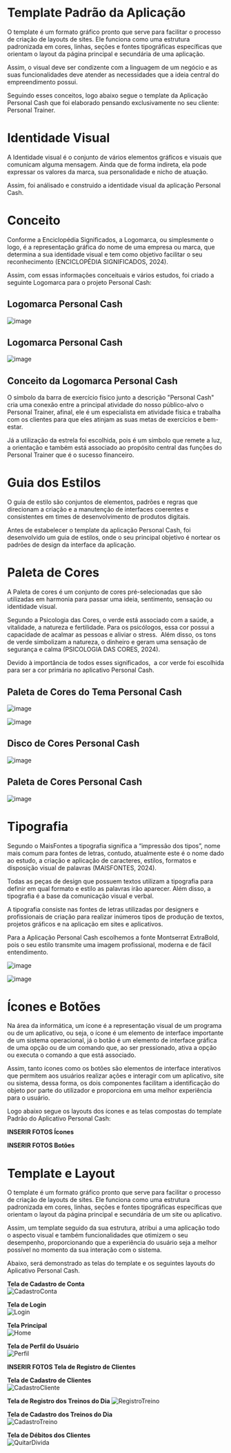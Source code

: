 # Template Padrão da Aplicação

O template é um formato gráfico pronto que serve para facilitar o processo de criação de layouts de sites. Ele funciona como uma estrutura padronizada em cores, linhas, seções e fontes tipográficas específicas que orientam o layout da página principal e secundária de uma aplicação.

Assim, o visual deve ser condizente com a linguagem de um negócio e as suas funcionalidades deve atender as necessidades que a ideia central do empreendimento possui.

Seguindo esses conceitos, logo abaixo segue o template da Aplicação Personal Cash que foi elaborado pensando exclusivamente no seu cliente: Personal Trainer.

# Identidade Visual

A Identidade visual é o conjunto de vários elementos gráficos e visuais que comunicam alguma mensagem. Ainda que de forma indireta, ela pode expressar os valores da marca, sua personalidade e nicho de atuação.

Assim, foi análisado e construido a identidade visual da aplicação Personal Cash.

# Conceito

Conforme a Enciclopédia Significados, a Logomarca, ou simplesmente o logo, é a representação gráfica do nome de uma empresa ou marca, que determina a sua identidade visual e tem como objetivo facilitar o seu reconhecimento (ENCICLOPÉDIA SIGNIFICADOS, 2024).

Assim, com essas informações conceituais e vários estudos, foi criado a seguinte Logomarca para o projeto Personal Cash:

## Logomarca Personal Cash

![image](https://github.com/ICEI-PUC-Minas-PMV-ADS/ads-2024-1-e3-proj-mov-t5-personalcash/assets/126628545/9a750b48-b7b4-4e18-895f-99cea49c3ab6)

## Logomarca Personal Cash

![image](https://github.com/ICEI-PUC-Minas-PMV-ADS/ads-2024-1-e3-proj-mov-t5-personalcash/assets/126628545/646c2bf5-7f86-4774-b24d-c5a60873b24e)

## Conceito da Logomarca Personal Cash

O símbolo da barra de exercício físico junto a descrição "Personal Cash" cria uma conexão entre a principal atividade do nosso público-alvo o Personal Trainer, afinal, ele é um especialista em atividade física e trabalha com os clientes para que eles atinjam as suas metas de exercícios e bem-estar.

Já a utilização da estrela foi escolhida, pois é um símbolo que remete a luz, a orientação e também está associado ao propósito central das funções do Personal Trainer que é o sucesso financeiro.

# Guia dos Estilos

O guia de estilo são conjuntos de elementos, padrões e regras que direcionam a criação e a manutenção de interfaces coerentes e consistentes em times de desenvolvimento de produtos digitais.

Antes de estabelecer o template da aplicação Personal Cash, foi desenvolvido um guia de estilos, onde o seu principal objetivo é nortear os padrões de design da interface da aplicação.

# Paleta de Cores 

A Paleta de cores é um conjunto de cores pré-selecionadas que são utilizadas em harmonia para passar uma ideia, sentimento, sensação ou identidade visual.

Segundo a Psicologia das Cores, o verde está associado com a saúde, a vitalidade, a natureza e fertilidade. Para os psicólogos, essa cor possui a capacidade de acalmar as pessoas e aliviar o stress.  Além disso, os tons de verde simbolizam a natureza, o dinheiro e geram uma sensação de segurança e calma (PSICOLOGIA DAS CORES, 2024).

Devido à importância de todos esses significados,  a cor verde foi escolhida para ser a cor primária no aplicativo Personal Cash.

## Paleta de Cores do Tema Personal Cash

![image](https://github.com/ICEI-PUC-Minas-PMV-ADS/ads-2024-1-e3-proj-mov-t5-personalcash/assets/126628545/22c39744-e624-4f3e-abb2-e71a354b922d)

![image](https://github.com/ICEI-PUC-Minas-PMV-ADS/ads-2024-1-e3-proj-mov-t5-personalcash/assets/126628545/d331321d-ba61-44c0-80d6-8fa744013a09)

## Disco de Cores Personal Cash

![image](https://github.com/ICEI-PUC-Minas-PMV-ADS/ads-2024-1-e3-proj-mov-t5-personalcash/assets/126628545/120e89d0-d489-4003-95d9-7c8b02f27e3d)

## Paleta de Cores Personal Cash

![image](https://github.com/ICEI-PUC-Minas-PMV-ADS/ads-2024-1-e3-proj-mov-t5-personalcash/assets/126628545/275041ac-8ca1-42ed-834a-bb0448ee9ef5)

# Tipografia 

Segundo o MaisFontes a tipografia significa a “impressão dos tipos”, nome mais comum para fontes de letras, contudo, atualmente este é o nome dado ao estudo, a criação e aplicação de caracteres, estilos, formatos e disposição visual de palavras (MAISFONTES, 2024).

Todas as peças de design que possuem textos utilizam a tipografia para definir em qual formato e estilo as palavras irão aparecer. Além disso, a tipografia é a base da comunicação visual e verbal.

A tipografia consiste nas fontes de letras utilizadas por designers e profissionais de criação para realizar inúmeros tipos de produção de textos, projetos gráficos e na aplicação em sites e aplicativos.

Para a Aplicação Personal Cash escolhemos a fonte Montserrat ExtraBold, pois o seu estilo transmite uma imagem profissional, moderna e de fácil entendimento.

![image](https://github.com/ICEI-PUC-Minas-PMV-ADS/ads-2024-1-e3-proj-mov-t5-personalcash/assets/126628545/c8639d9a-cc5e-4767-bbde-8ee7533fb215)

![image](https://github.com/ICEI-PUC-Minas-PMV-ADS/ads-2024-1-e3-proj-mov-t5-personalcash/assets/126628545/7d455d01-e222-4a5b-9642-d500d57a4737)

# Ícones e Botões

Na área da informática, um ícone é a representação visual de um programa ou de um aplicativo, ou seja, o ícone é um elemento de interface importante de um sistema operacional, já o botão é um elemento de interface gráfica de uma opção ou de um comando que, ao ser pressionado, ativa a opção ou executa o comando a que está associado.

Assim, tanto ícones como os botões são elementos de interface interativos que permitem aos usuários realizar ações e interagir com um aplicativo, site ou sistema, dessa forma, os dois componentes facilitam a identificação do objeto por parte do utilizador e proporciona em uma melhor experiência para o usuário.

Logo abaixo segue os layouts dos ícones e as telas compostas do template Padrão do Aplicativo Personal Cash:

**INSERIR FOTOS Ícones**

**INSERIR FOTOS Botões**

# Template e Layout

O template é um formato gráfico pronto que serve para facilitar o processo de criação de layouts de sites. Ele funciona como uma estrutura padronizada em cores, linhas, seções e fontes tipográficas específicas que orientam o layout da página principal e secundária de um site ou aplicativo.

Assim, um template seguido da sua estrutura, atribui a uma aplicação todo o aspecto visual e também funcionalidades que otimizem o seu desempenho, proporcionando que a experiência do usuário seja a melhor possível no momento da sua interação com o sistema.

Abaixo, será demonstrado as telas do template e os seguintes layouts do Aplicativo Personal Cash.

**Tela de Cadastro de Conta**</br>
![CadastroConta](https://github.com/ICEI-PUC-Minas-PMV-ADS/ads-2024-1-e3-proj-mov-t5-personalcash/assets/128739177/1d9cf903-511a-499e-b386-94b532fcfb27)</br>

**Tela de Login**</br>
![Login](https://github.com/ICEI-PUC-Minas-PMV-ADS/ads-2024-1-e3-proj-mov-t5-personalcash/assets/128739177/b1b3d4be-80f1-44e2-9036-7a343a444d5c)</br>

**Tela Principal**</br>
![Home](https://github.com/ICEI-PUC-Minas-PMV-ADS/ads-2024-1-e3-proj-mov-t5-personalcash/assets/128739177/c8700e7f-48d2-45c7-9368-f56392ade9a3)</br>

**Tela de Perfil do Usuário**</br>
![Perfil](https://github.com/ICEI-PUC-Minas-PMV-ADS/ads-2024-1-e3-proj-mov-t5-personalcash/assets/128739177/e2fa3d01-f6f5-4f9a-94fe-8eec3db3e984)</br>

**INSERIR FOTOS Tela de Registro de Clientes**</br>

**Tela de Cadastro de Clientes**</br>
![CadastroCliente](https://github.com/ICEI-PUC-Minas-PMV-ADS/ads-2024-1-e3-proj-mov-t5-personalcash/assets/128739177/900b640c-487b-49b5-8aa6-fd9cae745fae)</br>

**Tela de Registro dos Treinos do Dia**
![RegistroTreino](https://github.com/ICEI-PUC-Minas-PMV-ADS/ads-2024-1-e3-proj-mov-t5-personalcash/assets/128739177/ad644779-fd6b-4a76-b375-14798ab6b5ef)</br>


**Tela de Cadastro dos Treinos do Dia**</br>
![CadastroTreino](https://github.com/ICEI-PUC-Minas-PMV-ADS/ads-2024-1-e3-proj-mov-t5-personalcash/assets/128739177/b93011c0-dce9-455b-b4a9-676191387f42)</br>

**Tela de Débitos dos Clientes**</br>
![QuitarDivida](https://github.com/ICEI-PUC-Minas-PMV-ADS/ads-2024-1-e3-proj-mov-t5-personalcash/assets/128739177/57f93fcf-d4ca-4a58-94de-0d935bf7ba76)</br>






